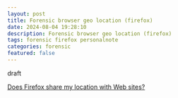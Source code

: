 ```yaml
---
layout: post
title: Forensic browser geo location (firefox)
date: 2024-08-04 19:28:10
description: Forensic browser geo location (firefox)
tags: forensic firefox personalnote
categories: forensic
featured: false
---
```


draft 

[Does Firefox share my location with Web sites?]: https://support.mozilla.org/de/kb/gibt-firefox-meinen-standort-websites-frei?redirectslug=does-firefox-share-my-location-web-sites&redirectlocale=en-US "https://support.mozilla.org/de/kb/gibt-firefox-meinen-standort-websites-frei?redirectslug=does-firefox-share-my-location-web-sites&redirectlocale=en-US"
[Does Firefox share my location with Web sites?]
